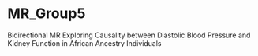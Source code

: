 # MR_Group5
Bidirectional MR Exploring Causality between Diastolic Blood Pressure and Kidney Function in African Ancestry Individuals
